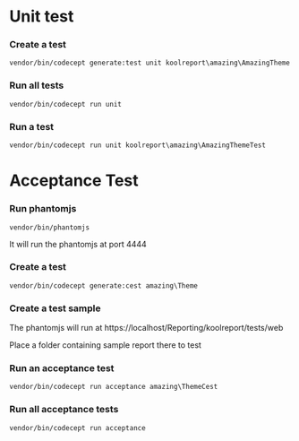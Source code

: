 # Unit test

### Create a test

```
vendor/bin/codecept generate:test unit koolreport\amazing\AmazingTheme
```

### Run all tests

```
vendor/bin/codecept run unit
```

### Run a test

```
vendor/bin/codecept run unit koolreport\amazing\AmazingThemeTest
```

# Acceptance Test

### Run phantomjs

```
vendor/bin/phantomjs
```

It will run the phantomjs at port 4444

### Create a test

```
vendor/bin/codecept generate:cest amazing\Theme
```

### Create a test sample

The phantomjs will run at https://localhost/Reporting/koolreport/tests/web

Place a folder containing sample report there to test

### Run an acceptance test

```
vendor/bin/codecept run acceptance amazing\ThemeCest
```

### Run all acceptance tests

```
vendor/bin/codecept run acceptance
```
